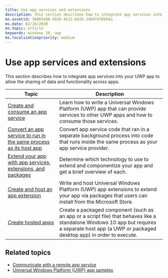 ```yaml
---
title: Use app services and extensions
description: This section describes how to integrate app services into your UWP app to allow the sharing of data and functionality across apps.
ms.assetid: 30003e60-492b-4511-b426-24b97d70694a
ms.date: 02/26/2020
ms.topic: article
keywords: windows 10, uwp
ms.localizationpriority: medium
---
```


# Use app services and extensions

This section describes how to integrate app services into your UWP app to allow the sharing of data and functionality across apps.

| Topic | Description |
|-------|-------------|
| [Create and consume an app service](how-to-create-and-consume-an-app-service.md) | Learn how to write a Universal Windows Platform (UWP) app that can provide services to other UWP apps and how to consume those services. |
| [Convert an app service to run in the same process as its host app](convert-app-service-in-process.md) | Convert app service code that ran in a separate background process into code that runs inside the same process as your app service provider. |
| [Extend your app with app services, extensions, and packages](extend-your-app-with-services-extensions-packages.md) | Determine which technology to use to extend and componentize your app and get a brief overview of each. |
| [Create and host an app extension](how-to-create-an-extension.md) | Write and host Universal Windows Platform (UWP) app extensions to extend your app via packages that users can install from the Microsoft Store. |
| [Create hosted apps](hosted-apps.md) | Create a packaged component (such as an app or a script file) that behaves like a standalone Windows 10 app but requires a separate host app (a UWP or packaged desktop app) in order to execute. |


## Related topics
* [Communicate with a remote app service](communicate-with-a-remote-app-service.md)
* [Universal Windows Platform (UWP) app samples](https://github.com/Microsoft/Windows-universal-samples/tree/master/Samples/AppServices)
